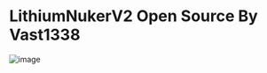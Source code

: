 # LithiumNukerV2 Open Source By Vast1338

![image](https://github.com/vast1337x/LithiumNukerV2-Open-Source/assets/114198896/f2f65625-c570-4d6a-9765-d72262df36c3)
